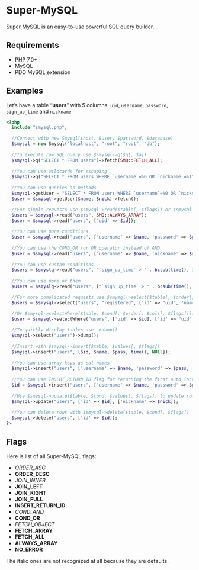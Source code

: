 # Super-MySQL
Super MySQL is an easy-to-use powerful SQL query builder.

## Requirements
* PHP 7.0+
* MySQL
* PDO MySQL extension

## Examples
Let’s have a table “<strong>users</strong>” with 5 columns: `uid`, `username`, `password`, `sign_up_time` and `nickname`

```php
<?php
  include "smysql.php";

  //Connect with new Smysql($host, $user, $password, $database)
  $smysql = new Smysql("localhost", "root", "root", "db");
  
  //To execute raw SQL query use $smysql->q($q[, $a])
  $smysql->q("SELECT * FROM users")->fetch(SMQ::FETCH_ALL);
  
  //You can use wildcards for escaping
  $smysql->q("SELECT * FROM users WHERE `username`=%0 OR `nickname`=%1", [$name, $nick])->fetch();
  
  //You can use queries as methods
  $smysql->getUser = "SELECT * FROM users WHERE `username`=%0 OR `nickname`=%1";
  $user = $smysql->getUser($name, $nick)->fetch();

  //For simple requests use $smysql->read($table[, $flags]) or $smysql->read($table, $cond[, $flags]), you need to use flag ALWAYS_ARRAY to return array even when there is only one result
  $users = $smysql->read("users", SMQ::ALWAYS_ARRAY);
  $user = $smysql->read("users", ['uid' => $id]);
  
  //You can use more conditions
  $user = $smysql->read("users", ['username' => $name, 'password' => $pass]);
  
  //You can use the COND_OR for OR operator instead of AND
  $user = $smysql->read("users", ['username' => $name, 'nickname' => $nick], SMQ::ALWAYS_ARRAY | SMQ::COND_OR)[0];
  
  //You can use custom conditions
  $users = $smyslq->read("users", "`sign_up_time` > " . bcsub(time(), 3600));
  
  //You can use more of them
  $users = $smyslq->read("users", ["`sign_up_time` > " . bcsub(time(), 3600), "`nickname` IS NOT NULL"], SMQ::ALWAYS_ARRAY);

  //For more complicated requests use $smysql->select($table[, $order[, $cols[, $flags]]]), you can use array keys for aliases
  $users = $smysql->select("users", "registered", ['id' => "uid", 'name' => "username", "sign_up_time", "nickname"], SMQ::ORDER_DESC)->fetch(SMQ::FETCH_ALL);

  //Or $smysql->selectWhere($table, $cond[, $order[, $cols[, $flags]]])
  $user = $smysql->selectWhere("users", ['uid' => $id], ['id' => "uid", 'name' => "username", "sign_up_time", 'nick' => "nickname"])->fetch();
  
  //To quickly display tables use ->dump()
  $smysql->select("users")->dump();
  
  //Insert with $smysql->insert($table, $values[, $flags])
  $smysql->insert("users", [$id, $name, $pass, time(), NULL]);
  
  //You can use array keys as col names
  $smysql->insert("users", ['username' => $name, 'password' => $pass, 'sign_up_time' => time()]);
  
  //You can use INSERT_RETURN_ID flag for returning the first auto increment col value (depends on the database type)
  $id = $smysql->insert("users", ['username' => $name, 'password' => $pass, 'sign_up_time' => time()], SMQ::INSERT_RETURN_ID);
  
  //Use $smysql->update($table, $cond, $values[, $flags]) to update rows
  $smysql->update("users", ['id' => $id], ['nickname' => $nick]);
  
  //You can delete rows with $smysql->delete($table, $cond[, $flags])
  $smysql->delete("users", ['id' => $id]);
?>
```

## Flags
Here is list of all Super-MySQL flags:
* <i>ORDER_ASC</i>
* <b>ORDER_DESC</b>
* <i>JOIN_INNER</i>
* <b>JOIN_LEFT</b>
* <b>JOIN_RIGHT</b>
* <b>JOIN_FULL</b>
* <b>INSERT_RETURN_ID</b>
* <i>COND_AND</i>
* <b>COND_OR</b>
* <i>FETCH_OBJECT</i>
* <b>FETCH_ARRAY</b>
* <b>FETCH_ALL</b>
* <b>ALWAYS_ARRAY</b>
* <b>NO_ERROR</b>

The italic ones are not recognized at all because they are defaults.
